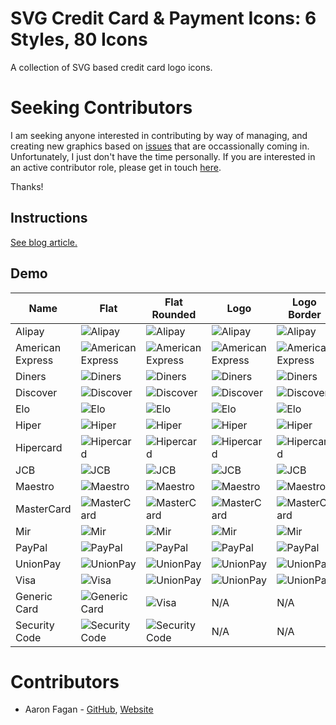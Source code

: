 # SVG Credit Card & Payment Icons: 6 Styles, 80 Icons
A collection of SVG based credit card logo icons.

# Seeking Contributors
I am seeking anyone interested in contributing by way of managing, and creating new graphics based on [issues](https://github.com/aaronfagan/svg-credit-card-payment-icons/issues) that are occassionally coming in. Unfortunately, I just don't have the time personally. If you are interested in an active contributor role, please get in touch [here](https://www.aaronfagan.ca/contact/).

Thanks!

## Instructions
[See blog article.](https://www.aaronfagan.ca/blog/2017/svg-credit-card-payment-icons-6-styles-80-icons/)

## Demo
|Name				|Flat								|Flat Rounded								|Logo								|Logo Border								|Mono								|Mono Outline								|
|---				|---								|---										|---								|---										|---								|---										|
|Alipay				|![Alipay](flat/alipay.svg)			|![Alipay](flat-rounded/alipay.svg)			|![Alipay](logo/alipay.svg)			|![Alipay](logo-border/alipay.svg)			|![Alipay](mono/alipay.svg)			|![Alipay](mono-outline/alipay.svg)			|
|American Express	|![American Express](flat/amex.svg)	|![American Express](flat-rounded/amex.svg)	|![American Express](logo/amex.svg)	|![American Express](logo-border/amex.svg)	|![American Express](mono/amex.svg)	|![American Express](mono-outline/amex.svg)	|
|Diners				|![Diners](flat/diners.svg)			|![Diners](flat-rounded/diners.svg)			|![Diners](logo/diners.svg)			|![Diners](logo-border/diners.svg)			|![Diners](mono/diners.svg)			|![Diners](mono-outline/diners.svg)			|
|Discover			|![Discover](flat/discover.svg)		|![Discover](flat-rounded/discover.svg)		|![Discover](logo/discover.svg)		|![Discover](logo-border/discover.svg)		|![Discover](mono/discover.svg)		|![Discover](mono-outline/discover.svg)		|
|Elo				|![Elo](flat/elo.svg)				|![Elo](flat-rounded/elo.svg)				|![Elo](logo/elo.svg)				|![Elo](logo-border/elo.svg)				|![Elo](mono/elo.svg)				|![Elo](mono-outline/elo.svg)				|
|Hiper				|![Hiper](flat/hiper.svg)			|![Hiper](flat-rounded/hiper.svg)			|![Hiper](logo/hiper.svg)			|![Hiper](logo-border/hiper.svg)			|![Hiper](mono/hiper.svg)			|![Hiper](mono-outline/hiper.svg)			|
|Hipercard			|![Hipercard](flat/hipercard.svg)	|![Hipercard](flat-rounded/hipercard.svg)	|![Hipercard](logo/hipercard.svg)	|![Hipercard](logo-border/hipercard.svg)	|![Hipercard](mono/hipercard.svg)	|![Hipercard](mono-outline/hipercard.svg)	|
|JCB				|![JCB](flat/jcb.svg)				|![JCB](flat-rounded/jcb.svg)				|![JCB](logo/jcb.svg)				|![JCB](logo-border/jcb.svg)				|![JCB](mono/jcb.svg)				|![JCB](mono-outline/jcb.svg)				|
|Maestro			|![Maestro](flat/maestro.svg)		|![Maestro](flat-rounded/maestro.svg)		|![Maestro](logo/maestro.svg)		|![Maestro](logo-border/maestro.svg)		|![Maestro](mono/maestro.svg)		|![Maestro](mono-outline/maestro.svg)		|
|MasterCard			|![MasterCard](flat/mastercard.svg)	|![MasterCard](flat-rounded/mastercard.svg)	|![MasterCard](logo/mastercard.svg)	|![MasterCard](logo-border/mastercard.svg)	|![MasterCard](mono/mastercard.svg)	|![MasterCard](mono-outline/mastercard.svg)	|
|Mir				|![Mir](flat/mir.svg)				|![Mir](flat-rounded/mir.svg)				|![Mir](logo/mir.svg)				|![Mir](logo-border/mir.svg)				|![Mir](mono/mir.svg)				|![Mir](mono-outline/mir.svg)				|
|PayPal				|![PayPal](flat/paypal.svg)			|![PayPal](flat-rounded/paypal.svg)			|![PayPal](logo/paypal.svg)			|![PayPal](logo-border/paypal.svg)			|![PayPal](mono/paypal.svg)			|![PayPal](mono-outline/paypal.svg)			|
|UnionPay			|![UnionPay](flat/unionpay.svg)		|![UnionPay](flat-rounded/unionpay.svg)		|![UnionPay](logo/unionpay.svg)		|![UnionPay](logo-border/unionpay.svg)		|![UnionPay](mono/unionpay.svg)		|![UnionPay](mono-outline/unionpay.svg)		|
|Visa				|![Visa](flat/visa.svg)				|![UnionPay](flat-rounded/visa.svg)			|![UnionPay](logo/visa.svg)			|![UnionPay](logo-border/visa.svg)			|![UnionPay](mono/visa.svg)			|![UnionPay](mono-outline/visa.svg)			|
|Generic Card		|![Generic Card](flat/generic.svg)	|![Visa](flat-rounded/generic.svg)			|N/A								|N/A										|![Visa](mono/generic.svg)			|![Visa](mono-outline/generic.svg)			|
|Security Code		|![Security Code](flat/code.svg)	|![Security Code](flat-rounded/code.svg)	|N/A								|N/A										|![Security Code](mono/code.svg)	|![Security Code](mono-outline/code.svg)	|

# Contributors
* Aaron Fagan - [GitHub](https://github.com/aaronfagan), [Website](https://www.aaronfagan.ca/)
